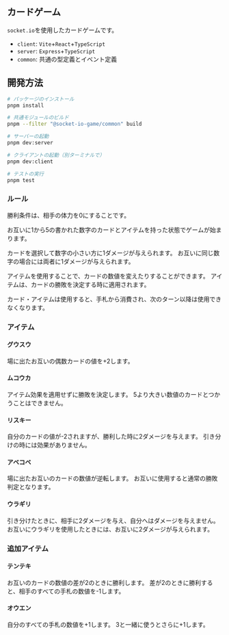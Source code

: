 ## カードゲーム
`socket.io`を使用したカードゲームです。

- `client`: `Vite`+`React`+`TypeScript`
- `server`: `Express`+`TypeScript`
- `common`: 共通の型定義とイベント定義

## 開発方法

```bash
# パッケージのインストール
pnpm install

# 共通モジュールのビルド
pnpm --filter "@socket-io-game/common" build

# サーバーの起動
pnpm dev:server

# クライアントの起動（別ターミナルで）
pnpm dev:client

# テストの実行
pnpm test
```

### ルール
勝利条件は、相手の体力を0にすることです。

お互いに1から5の書かれた数字のカードとアイテムを持った状態でゲームが始まります。

カードを選択して数字の小さい方に1ダメージが与えられます。
お互いに同じ数字の場合には両者に1ダメージが与えられます。

アイテムを使用することで、カードの数値を変えたりすることができます。
アイテムは、カードの勝敗を決定する時に適用されます。

カード・アイテムは使用すると、手札から消費され、次のターン以降は使用できなくなります。

### アイテム
#### グウスウ
場に出たお互いの偶数カードの値を+2します。
#### ムコウカ
アイテム効果を適用せずに勝敗を決定します。
5より大きい数値のカードとつかうことはできません。
#### リスキー
自分のカードの値が-2されますが、勝利した時に2ダメージを与えます。
引き分けの時には効果がありません。
#### アベコベ
場に出たお互いのカードの数値が逆転します。
お互いに使用すると通常の勝敗判定となります。
#### ウラギリ
引き分けたときに、相手に2ダメージを与え、自分へはダメージを与えません。
お互いにウラギリを使用したときには、お互いに2ダメージが与えられます。

### 追加アイテム
#### テンテキ
お互いのカードの数値の差が2のときに勝利します。
差が2のときに勝利すると、相手のすべての手札の数値を-1します。

#### オウエン
自分のすべての手札の数値を+1します。
3と一緒に使うとさらに+1します。